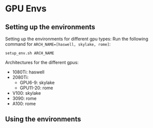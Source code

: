 # GPU Envs

## Setting up the environments

Setting up the environments for different gpu types:
Run the following command for `ARCH_NAME=[haswell, skylake, rome]`:
```
setup_env.sh ARCH_NAME
```

Architectures for the different gpus:

- 1080Ti: haswell
- 2080Ti:
    - GPU6-9: skylake
    - GPU11-20: rome
- V100: skylake
- 3090: rome
- A100: rome

## Using the environments
